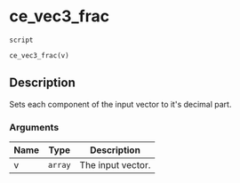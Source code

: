 # ce_vec3_frac
`script`
```gml
ce_vec3_frac(v)
```

## Description
Sets each component of the input vector to it's decimal part.

### Arguments
| Name | Type | Description |
| ---- | ---- | ----------- |
| v | `array` | The input vector. |